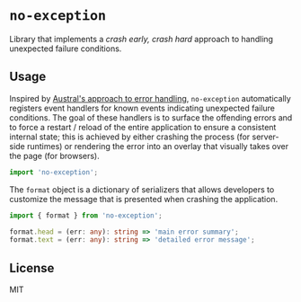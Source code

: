 
# `no-exception`

Library that implements a _crash early, crash hard_ approach to handling
unexpected failure conditions.

## Usage

Inspired by [Austral's approach to error handling][2], `no-exception`
automatically registers event handlers for known events indicating 
unexpected failure conditions. The goal of these handlers is to surface the
offending errors and to force a restart / reload of the entire application to 
ensure a consistent internal state; this is achieved by either crashing the 
process (for server-side runtimes) or rendering the error into an overlay that
visually takes over the page (for browsers).

```typescript
import 'no-exception';
```

The `format` object is a dictionary of serializers that allows developers
to customize the message that is presented when crashing the application.

```typescript
import { format } from 'no-exception';

format.head = (err: any): string => 'main error summary';
format.text = (err: any): string => 'detailed error message';
```

## License

MIT

[1]: https://doc.rust-lang.org/std/result/
[2]: https://austral-lang.org/spec/spec.html#rationale-errors

[3]: https://doc.rust-lang.org/std/option/
[4]: https://doc.rust-lang.org/std/result/

[5]: https://nodejs.org/api/process.html#event-uncaughtexception
[6]: https://nodejs.org/api/process.html#event-unhandledrejection
[7]: https://developer.mozilla.org/en-US/docs/Web/API/Window/error_event


